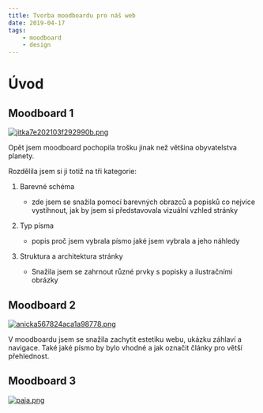 ```yaml
---
title: Tvorba moodboardu pro náš web
date: 2019-04-17
tags: 
    - moodboard
    - design
---
```


# Úvod

## Moodboard 1

[![jitka7e202103f292990b.png](https://www.2i.cz/images/2019/04/17/jitka7e202103f292990b.png)](https://www.2i.cz/i/fhYx8)

 Opět jsem moodboard pochopila trošku jinak než většina obyvatelstva planety. 

 
 Rozdělila jsem si ji totiž na tři kategorie: 

 1. Barevné schéma 
    - zde jsem se snažila pomocí barevných obrazců a popisků co nejvíce vystihnout, jak by jsem si představovala vizuální vzhled stránky
    
 2. Typ písma 
    - popis proč jsem vybrala písmo jaké jsem vybrala a jeho náhledy

 3. Struktura a architektura stránky
    - Snažila jsem se zahrnout různé prvky s popisky a ilustračními obrázky

## Moodboard 2
[![anicka567824aca1a98778.png](https://www.2i.cz/images/2019/04/17/anicka567824aca1a98778.png)](https://www.2i.cz/i/fhj1Z)

 V moodboardu jsem se snažila zachytit estetiku webu, ukázku záhlaví a navigace. Také jaké písmo by bylo vhodné a jak označit články pro větší přehlednost.

## Moodboard 3
[![paja.png](https://www.2i.cz/images/2019/04/17/paja.png)](https://www.2i.cz/i/fhkzM)
